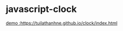 # javascript-clock
<a href="https://tuilathanhne.github.io/clock/index.html">demo :https://tuilathanhne.github.io/clock/index.html</a>
